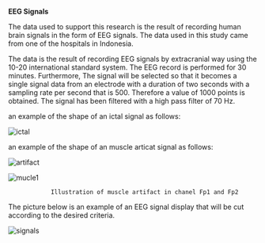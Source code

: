 **EEG Signals**

The data used to support this research is the result of recording human brain signals in the form of EEG signals. The data used in this study came from one of the hospitals in Indonesia.

The data is the result of recording EEG signals by extracranial way using the 10-20 international standard system. The EEG record is performed for 30 minutes. Furthermore, The signal will be selected so that it becomes a single signal data from an electrode with a duration of two seconds with a sampling rate per second that is 500. Therefore a value of 1000 points is obtained. The signal has been filtered with a high pass filter of 70 Hz.

an example of the shape of an ictal signal as follows:

![ictal](https://user-images.githubusercontent.com/10173320/81157233-f6737800-8fb0-11ea-88c6-e6f903a96469.png)

an example of the shape of an muscle articat signal as follows:        

![artifact](https://user-images.githubusercontent.com/10173320/81157252-fc695900-8fb0-11ea-912c-ca646058b0cd.png)


![mucle1](https://user-images.githubusercontent.com/10173320/81261305-0ac57c80-9066-11ea-80ae-6f604b797ea2.png)
                
                Illustration of muscle artifact in chanel Fp1 and Fp2

The picture below is an example of an EEG signal display that will be cut according to the desired criteria.

![signals](https://user-images.githubusercontent.com/10173320/81158539-4999fa80-8fb2-11ea-81de-6e8170375034.png)


